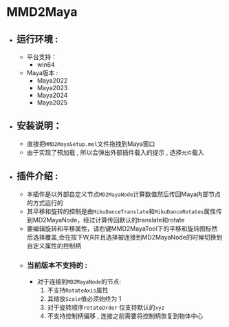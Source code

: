 
# MMD2Maya
- ## 运行环境 :
	- 平台支持：
		- win64 
	- Maya版本 :
		- Maya2022
		- Maya2023
		- Maya2024
		- Maya2025
- ## 安装说明：
	-  直接把`MMD2MayaSetup.mel`文件拖拽到Maya窗口		
	-  由于实现了预加载 , 所以会弹出外部插件载入的提示 , 选择`允许`载入

- ## 插件介绍 :
	- 本插件是以外部自定义节点`MD2MayaNode`计算数值然后传回Maya内部节点的方式运行的
	- 其平移和旋转的控制是由`MikuDanceTranslate`和`MikuDanceRotates`属性传到MD2MayaNode，经过计算传回默认的translate和rotate
	- 要编辑旋转和平移属性，请右键MMD2MayaTool下的平移和旋转图标然后选择覆盖,会在按下W,R并且选择被连接到MD2MayaNode的时候切换到自定义属性的控制柄
	- ### 当前版本不支持的 :
		- 对于连接到`MD2MayaNode`的节点:
			1. 不支持`RotateAxis`属性
			2. 其缩放`Scale`值必须始终为 1
			3. 对于旋转顺序`rotateOrder` 仅支持默认的`xyz`
			4. 不支持控制柄偏移 , 连接之前需要将控制柄恢复到物体中心
